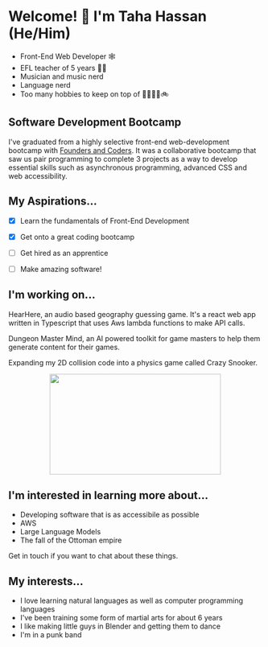<!--
**Taha-Hassan-Git/Taha-Hassan-Git** is a ✨ _special_ ✨ repository because its `README.md` (this file) appears on your GitHub profile.

Here are some ideas to get you started:

- 🔭 I’m currently working on ...
- 🌱 I’m currently learning ...
- 👯 I’m looking to collaborate on ...
- 🤔 I’m looking for help with ...
- 💬 Ask me about ...
- 📫 How to reach me: ...
- 😄 Pronouns: ...
- ⚡ Fun fact: ...
-->

# Welcome! 👋 I'm Taha Hassan (He/Him)

- Front-End Web Developer 🕸️
- EFL teacher of 5 years 🧑‍🏫 
- Musician and music nerd
- Language nerd
- Too many hobbies to keep on top of 🥋🎥🎸🍳🚲

## Software Development Bootcamp
I've graduated from a highly selective front-end web-development bootcamp with [Founders and Coders](https://learn.foundersandcoders.com/). It was a collaborative bootcamp that saw us pair programming to complete 3 projects as a way to develop essential skills such as asynchronous programming, advanced CSS and web accessibility.

## My Aspirations...
- [x] Learn the fundamentals of Front-End Development
- [x] Get onto a great coding bootcamp
- [ ] Get hired as an apprentice
- [ ] Make amazing software!


## I'm working on...
HearHere, an audio based geography guessing game. It's a react web app written in Typescript that uses Aws lambda functions to make API calls.

Dungeon Master Mind, an AI powered toolkit for game masters to help them generate content for their games.

Expanding my 2D collision code into a physics game called Crazy Snooker.
<p align="center">
  <kbd>
  <img width="340" height="200" src="canvasanimation.gif">
  </kbd>
</p>

## I'm interested in learning more about...
- Developing software that is as accessibile as possible
- AWS
- Large Language Models
- The fall of the Ottoman empire

Get in touch if you want to chat about these things.


## My interests...
- I love learning natural languages as well as computer programming languages
- I've been training some form of martial arts for about 6 years
- I like making little guys in Blender and getting them to dance
- I'm in a punk band
